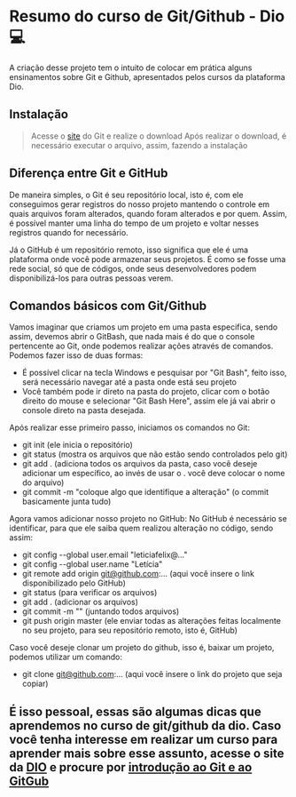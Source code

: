 # Resumo do curso de Git/Github - Dio 💻
A criação desse projeto tem o intuito de colocar em prática alguns ensinamentos sobre Git e Github, apresentados pelos cursos da plataforma Dio.

## Instalação
> Acesse o [site](https://git-scm.com/downloads) do Git e realize o download
> Após realizar o download, é necessário executar o arquivo, assim, fazendo a instalação

## Diferença entre Git e GitHub
De maneira simples, o Git é seu repositório local, isto é, com ele conseguimos gerar registros do nosso projeto mantendo o controle em quais arquivos foram alterados, quando foram alterados e por quem.
Assim, é possível manter uma linha do tempo de um projeto e voltar nesses registros quando for necessário. 

Já o GitHub é um repositório remoto, isso significa que ele é uma plataforma onde você pode armazenar seus projetos. É como se fosse uma rede social, só que de códigos, onde seus desenvolvedores podem disponibilizá-los para outras pessoas verem.

## Comandos básicos com Git/Github
Vamos imaginar que criamos um projeto em uma pasta especifica, sendo assim, devemos abrir o GitBash, que nada mais é do que o console pertencente ao Git, onde podemos realizar ações através de comandos. Podemos fazer isso de duas formas:
* É possível clicar na tecla Windows e pesquisar por "Git Bash", feito isso, será necessário navegar até a pasta onde está seu projeto
* Você também pode ir direto na pasta do projeto, clicar com o botão direito do mouse e selecionar "Git Bash Here", assim ele já vai abrir o console direto na pasta desejada.

Após realizar esse primeiro passo, iniciamos os comandos no Git:
* git init (ele inicia o repositório)
* git status (mostra os arquivos que não estão sendo controlados pelo git)
* git add . (adiciona todos os arquivos da pasta, caso você deseje adicionar um específico, ao invés de usar o . você deve colocar o nome do arquivo)
* git commit -m "coloque algo que identifique a alteração" (o commit basicamente junta tudo)

Agora vamos adicionar nosso projeto no GitHub:
No GitHub é necessário se identificar, para que ele saiba quem realizou alteração no código, sendo assim:
* git config --global user.email "leticiafelix@..."
* git config --global user.name "Letícia"
* git remote add origin git@github.com:... (aqui você insere o link disponibilizado pelo GitHub)
* git status (para verificar os arquivos)
* git add . (adicionar os arquivos)
* git commit -m "" (juntando todos arquivos)
* git push origin master (ele enviar todas as alterações feitas localmente no seu projeto, para seu repositório remoto, isto é, GitHub)

Caso você deseje clonar um projeto do github, isso é, baixar um projeto, podemos utilizar um comando:
* git clone git@github.com:... (aqui você insere o link do projeto que seja copiar)

## É isso pessoal, essas são algumas dicas que aprendemos no curso de git/github da dio. Caso você tenha interesse em realizar um curso para aprender mais sobre esse assunto, acesse o site da [DIO](https://www.dio.me/) e procure por [introdução ao Git e ao GitGub](https://web.dio.me/course/introducao-ao-git-e-ao-github/learning/75b9fe49-6ed4-4480-83a7-7e37fc356aa9)
